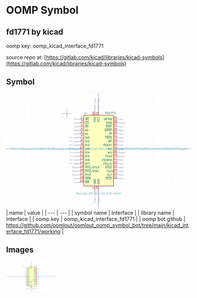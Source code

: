 # OOMP Symbol  
## fd1771  by kicad  
  
oomp key: oomp_kicad_interface_fd1771  
  
source repo at: [https://gitlab.com/kicad/libraries/kicad-symbols](https://gitlab.com/kicad/libraries/kicad-symbols)  
## Symbol  
  
[![working.png](working_600.png)](working.png)  
| name | value | 
| --- | --- | 
| symbol name | Interface | 
| library name | Interface | 
| oomp key | oomp_kicad_interface_fd1771 | 
| oomp bot github | https://github.com/oomlout/oomlout_oomp_symbol_bot/tree/main/kicad_interface_fd1771/working | 
## Images  
  
[![working.png](working_140.png)](working.png)  
